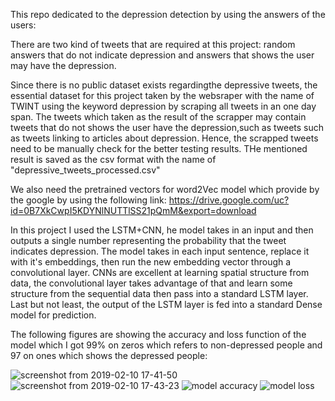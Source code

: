 This repo dedicated to the depression detection by using the answers of the users:


There are two kind of tweets that are required at this project: random answers that do not indicate depression and answers that shows the user may have the depression.



Since there is no public dataset exists regardingthe depressive tweets, the essential dataset for this project taken by the websraper with the name of TWINT using the keyword depression by scraping all tweets in an one day span.
The tweets which taken as the result of the scrapper may contain tweets that do not shows the user have the depression,such as tweets such as tweets linking to articles about depression. 
Hence, the scrapped tweets need to be manually check for the better testing results. THe mentioned result is saved as the csv format with the name of "depressive_tweets_processed.csv"

We also need the pretrained vectors for word2Vec model which provide by the google by using the following link: https://drive.google.com/uc?id=0B7XkCwpI5KDYNlNUTTlSS21pQmM&export=download

In this project I used the LSTM+CNN, he model takes in an input and then outputs a single number representing the probability that the tweet indicates depression. The model takes in each input sentence, replace it with it's embeddings, then run the new embedding vector through a convolutional layer. CNNs are excellent at learning spatial structure from data, the convolutional layer takes advantage of that and learn some structure from the sequential data then pass into a standard LSTM layer. Last but not least, the output of the LSTM layer is fed into a standard Dense model for prediction.

The following figures are showing the accuracy and loss function of the model which I got 99% on zeros which refers to non-depressed people and 97 on ones which shows the depressed people:

![screenshot from 2019-02-10 17-41-50](https://user-images.githubusercontent.com/23243761/52536500-ad0b8d00-2d5b-11e9-8740-c607502b759d.png)
![screenshot from 2019-02-10 17-43-23](https://user-images.githubusercontent.com/23243761/52536501-ada42380-2d5b-11e9-9324-df1425073cfc.png)
![model accuracy](https://user-images.githubusercontent.com/23243761/52536100-5a7ba200-2d56-11e9-8f4c-d6d14c96b9ac.png)
![model loss](https://user-images.githubusercontent.com/23243761/52536102-5a7ba200-2d56-11e9-96e9-b00107c1c633.png)






